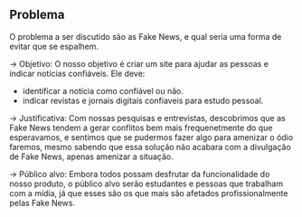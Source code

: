 ## Problema
 O problema a ser discutido são as Fake News, e qual seria uma forma de evitar que se espalhem. 


-> Objetivo: O nosso objetivo é criar um site para ajudar as pessoas e indicar notícias confiáveis. Ele deve:
 * identificar a notícia como confiável ou não.
 * indicar revistas e jornais digitais confiaveis para estudo pessoal.


-> Justificativa: Com nossas pesquisas e entrevistas, descobrimos que as Fake News tendem a gerar conflitos bem mais frequenetmente do que esperavamos, e sentimos que se pudermos fazer
algo para amenizar o ódio faremos, mesmo sabendo que essa solução não acabara com a divulgação de Fake News, apenas amenizar a situação.

-> Público alvo: Embora todos possam desfrutar da funcionalidade do nosso produto, o público alvo serão estudantes e pessoas que trabalham com a mídia, já que esses são os que mais são
afetados profissionalmente pelas Fake News.

